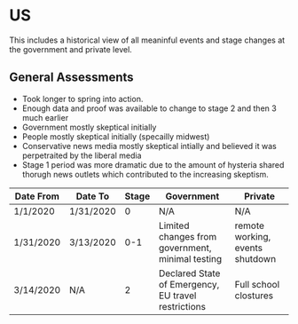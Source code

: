 # US

This includes a historical view of all meaninful events and stage changes at the government and private level. 

## General Assessments
   * Took longer to spring into action. 
   * Enough data and proof was available to change to stage 2 and then 3 much earlier
   * Government mostly skeptical initially 
   * People mostly skeptical initially (specailly midwest)
   * Conservative news media mostly skeptical intially and believed it was perpetraited by the liberal media
   * Stage 1 period was more dramatic due to the amount of hysteria shared thorugh news outlets which contributed to the increasing skeptism. 

| Date From  |  Date To | Stage  | Government | Private |  
|---|---|---|---|---|
| 1/1/2020 | 1/31/2020  | 0 | N/A | N/A |
| 1/31/2020 | 3/13/2020   | 0-1  | Limited changes from government, minimal testing | remote working, events shutdown |
| 3/14/2020 | N/A | 2  | Declared State of Emergency, EU travel restrictions | Full school clostures |
